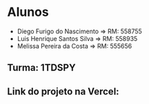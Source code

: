 # Alunos
- Diego Furigo do Nascimento => RM: 558755
- Luis Henrique Santos Silva => RM: 558935
- Melissa Pereira da Costa => RM: 555656

## Turma: 1TDSPY

## Link do projeto na Vercel:
